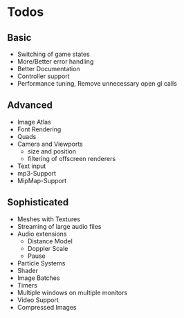 # Todos

## Basic
- Switching of game states
- More/Better error handling
- Better Documentation
- Controller support
- Performance tuning, Remove unnecessary open gl calls

## Advanced
- Image Atlas
- Font Rendering
- Quads
- Camera and Viewports
  - size and position
  - filtering of offscreen renderers
- Text input
- mp3-Support
- MipMap-Support

## Sophisticated
- Meshes with Textures
- Streaming of large audio files
- Audio extensions
  - Distance Model
  - Doppler Scale
  - Pause
- Particle Systems
- Shader
- Image Batches
- Timers
- Multiple windows on multiple monitors
- Video Support
- Compressed Images
